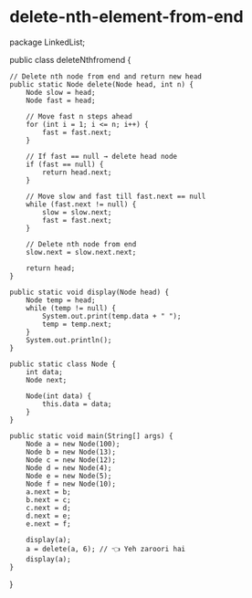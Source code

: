 # delete-nth-element-from-end
package LinkedList;

public class deleteNthfromend {

    // Delete nth node from end and return new head
    public static Node delete(Node head, int n) {
        Node slow = head;
        Node fast = head;

        // Move fast n steps ahead
        for (int i = 1; i <= n; i++) {
            fast = fast.next;
        }

        // If fast == null → delete head node
        if (fast == null) {
            return head.next;
        }

        // Move slow and fast till fast.next == null
        while (fast.next != null) {
            slow = slow.next;
            fast = fast.next;
        }

        // Delete nth node from end
        slow.next = slow.next.next;

        return head;
    }

    public static void display(Node head) {
        Node temp = head;
        while (temp != null) {
            System.out.print(temp.data + " ");
            temp = temp.next;
        }
        System.out.println();
    }

    public static class Node {
        int data;
        Node next;

        Node(int data) {
            this.data = data;
        }
    }

    public static void main(String[] args) {
        Node a = new Node(100);
        Node b = new Node(13);
        Node c = new Node(12);
        Node d = new Node(4);
        Node e = new Node(5);
        Node f = new Node(10);
        a.next = b;
        b.next = c;
        c.next = d;
        d.next = e;
        e.next = f;

        display(a);
        a = delete(a, 6); // 👈 Yeh zaroori hai
        display(a);
    }
}



